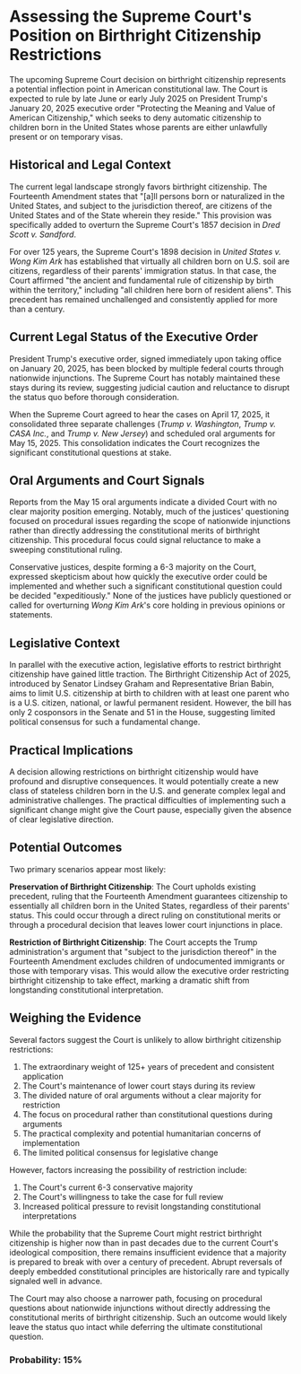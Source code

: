 # Assessing the Supreme Court's Position on Birthright Citizenship Restrictions

The upcoming Supreme Court decision on birthright citizenship represents a potential inflection point in American constitutional law. The Court is expected to rule by late June or early July 2025 on President Trump's January 20, 2025 executive order "Protecting the Meaning and Value of American Citizenship," which seeks to deny automatic citizenship to children born in the United States whose parents are either unlawfully present or on temporary visas.

## Historical and Legal Context

The current legal landscape strongly favors birthright citizenship. The Fourteenth Amendment states that "[a]ll persons born or naturalized in the United States, and subject to the jurisdiction thereof, are citizens of the United States and of the State wherein they reside." This provision was specifically added to overturn the Supreme Court's 1857 decision in *Dred Scott v. Sandford*.

For over 125 years, the Supreme Court's 1898 decision in *United States v. Wong Kim Ark* has established that virtually all children born on U.S. soil are citizens, regardless of their parents' immigration status. In that case, the Court affirmed "the ancient and fundamental rule of citizenship by birth within the territory," including "all children here born of resident aliens". This precedent has remained unchallenged and consistently applied for more than a century.

## Current Legal Status of the Executive Order

President Trump's executive order, signed immediately upon taking office on January 20, 2025, has been blocked by multiple federal courts through nationwide injunctions. The Supreme Court has notably maintained these stays during its review, suggesting judicial caution and reluctance to disrupt the status quo before thorough consideration.

When the Supreme Court agreed to hear the cases on April 17, 2025, it consolidated three separate challenges (*Trump v. Washington*, *Trump v. CASA Inc.*, and *Trump v. New Jersey*) and scheduled oral arguments for May 15, 2025. This consolidation indicates the Court recognizes the significant constitutional questions at stake.

## Oral Arguments and Court Signals

Reports from the May 15 oral arguments indicate a divided Court with no clear majority position emerging. Notably, much of the justices' questioning focused on procedural issues regarding the scope of nationwide injunctions rather than directly addressing the constitutional merits of birthright citizenship. This procedural focus could signal reluctance to make a sweeping constitutional ruling.

Conservative justices, despite forming a 6-3 majority on the Court, expressed skepticism about how quickly the executive order could be implemented and whether such a significant constitutional question could be decided "expeditiously." None of the justices have publicly questioned or called for overturning *Wong Kim Ark*'s core holding in previous opinions or statements.

## Legislative Context

In parallel with the executive action, legislative efforts to restrict birthright citizenship have gained little traction. The Birthright Citizenship Act of 2025, introduced by Senator Lindsey Graham and Representative Brian Babin, aims to limit U.S. citizenship at birth to children with at least one parent who is a U.S. citizen, national, or lawful permanent resident. However, the bill has only 2 cosponsors in the Senate and 51 in the House, suggesting limited political consensus for such a fundamental change.

## Practical Implications

A decision allowing restrictions on birthright citizenship would have profound and disruptive consequences. It would potentially create a new class of stateless children born in the U.S. and generate complex legal and administrative challenges. The practical difficulties of implementing such a significant change might give the Court pause, especially given the absence of clear legislative direction.

## Potential Outcomes

Two primary scenarios appear most likely:

**Preservation of Birthright Citizenship**: The Court upholds existing precedent, ruling that the Fourteenth Amendment guarantees citizenship to essentially all children born in the United States, regardless of their parents' status. This could occur through a direct ruling on constitutional merits or through a procedural decision that leaves lower court injunctions in place.

**Restriction of Birthright Citizenship**: The Court accepts the Trump administration's argument that "subject to the jurisdiction thereof" in the Fourteenth Amendment excludes children of undocumented immigrants or those with temporary visas. This would allow the executive order restricting birthright citizenship to take effect, marking a dramatic shift from longstanding constitutional interpretation.

## Weighing the Evidence

Several factors suggest the Court is unlikely to allow birthright citizenship restrictions:

1. The extraordinary weight of 125+ years of precedent and consistent application
2. The Court's maintenance of lower court stays during its review
3. The divided nature of oral arguments without a clear majority for restriction
4. The focus on procedural rather than constitutional questions during arguments
5. The practical complexity and potential humanitarian concerns of implementation
6. The limited political consensus for legislative change

However, factors increasing the possibility of restriction include:

1. The Court's current 6-3 conservative majority
2. The Court's willingness to take the case for full review
3. Increased political pressure to revisit longstanding constitutional interpretations

While the probability that the Supreme Court might restrict birthright citizenship is higher now than in past decades due to the current Court's ideological composition, there remains insufficient evidence that a majority is prepared to break with over a century of precedent. Abrupt reversals of deeply embedded constitutional principles are historically rare and typically signaled well in advance.

The Court may also choose a narrower path, focusing on procedural questions about nationwide injunctions without directly addressing the constitutional merits of birthright citizenship. Such an outcome would likely leave the status quo intact while deferring the ultimate constitutional question.

### Probability: 15%